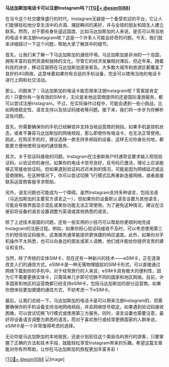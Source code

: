 **马达加斯加电话卡可以注册Instagram吗？[[TG💪+ @esim1088](https://t.me/s/esim1088)]**

在当今这个社交媒体盛行的时代，Instagram无疑是一个备受欢迎的平台，它让人们能够轻松地分享生活中的点滴、捕捉瞬间的美好，并与全球的朋友和陌生人建立联系。然而，对于那些身处遥远国度、比如马达加斯加的人来说，是否可以用当地的电话卡来注册Instagram呢？这是一个许多人可能会好奇的问题。今天，我们就来详细探讨一下这个问题，帮助大家了解其中的细节。

首先，让我们来了解一下马达加斯加的通信环境。马达加斯加是非洲的一个岛国，拥有丰富的自然资源和独特的文化。尽管它的经济发展相对滞后，但近年来，随着科技的进步，移动互联网在马达加斯加逐渐普及。大多数大城市和旅游区都覆盖了良好的4G网络，这意味着如果你有合适的手机设备，完全可以使用当地的电话卡进行上网和社交活动。

那么，问题来了：马达加斯加的电话卡能否用来注册Instagram呢？答案是肯定的！只要你有一张有效的SIM卡，无论是本地运营商提供的还是国际漫游服务，都可以尝试注册Instagram。不过，在实际操作过程中，可能会遇到一些小挑战，比如网络稳定性、语言支持以及验证码接收等问题。接下来，我们将一步步为你解析这些问题。

首先，你需要确保你的手机已经解锁并支持当地运营商的频段。如果手机是锁机状态，或者不兼容马达加斯加的网络频段，那么即使你有电话卡，也无法正常使用。因此，在购买手机时，建议选择一款支持多频段的设备，这样无论你身处何地，都能更方便地使用当地的通信服务。

其次，关于验证码接收的问题。Instagram在注册新账户时通常会要求输入短信验证码，以验证你的身份。如果你的电话卡信号良好，且号码已激活，理论上应该能够正常接收验证码。但如果遇到验证码迟迟未到的情况，可能是因为网络延迟或运营商限制。在这种情况下，你可以尝试切换飞行模式后再重新连接网络，或者直接联系运营商客服寻求帮助。

另外，语言问题也可能成为一个障碍。虽然Instagram支持多种语言，包括法语（马达加斯加的主要官方语言之一），但如果你的设备默认语言设置为其他语言，可能会导致界面显示混乱或某些功能无法正常使用。为了避免这种情况，建议在注册前将设备的语言设置调整为英语或其他熟悉的语言。

除了上述技术层面的问题，还有一些实用的小技巧可以帮助你更顺利地完成Instagram的注册过程。例如，如果你担心验证码接收不及时，可以考虑使用第三方的短信验证码服务，这类服务通常能提供更快捷的响应速度。此外，如果你对手机操作不太熟悉，也可以向身边的朋友或家人请教，他们或许能给你提供宝贵的建议和支持。

当然，除了传统的实体SIM卡，现在还有一种新兴的技术——eSIM卡，正在逐渐改变人们的通信方式。eSIM卡是一种无需物理插拔的SIM卡形式，可以直接通过网络下载到你的手机中。对于经常旅行的人来说，eSIM卡具有极大的便利性，因为它不需要更换实体卡，只需简单几步即可切换不同的国家和地区网络。目前，许多国家和地区的运营商都已经支持eSIM卡，包括马达加斯加的部分运营商。如果你想体验更加便捷的通信方式，不妨考虑一下eSIM卡。

最后，让我们总结一下。马达加斯加的电话卡是可以用来注册Instagram的，但需要确保你的手机设备支持当地网络频段，并且网络信号稳定。如果遇到验证码接收困难，可以尝试切换飞行模式或使用第三方服务。同时，语言设置也需要注意，最好将设备语言调整为熟悉的语言。而对于喜欢旅行或经常更换国家的人群来说，eSIM卡是一个非常值得考虑的选择。

无论你是马达加斯加的本地居民，还是计划前往这个美丽岛屿旅行的游客，只要掌握了正确的方法和技术手段，就能轻松享受Instagram带来的乐趣。希望这篇文章能对你有所帮助，让你在马达加斯加的旅程更加丰富多彩！

[[TG💪+ @esim1088](https://t.me/s/esim1088) ![Image](https://i.postimg.cc/4NQfJmqS/Snipaste-2025-05-13-00-14-12.png)]